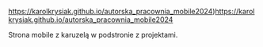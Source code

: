 https://karolkrysiak.github.io/autorska_pracownia_mobile2024)https://karolkrysiak.github.io/autorska_pracownia_mobile2024

Strona mobile z karuzelą w podstronie z projektami.
